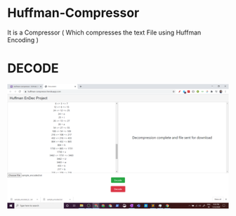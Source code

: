 # Huffman-Compressor
It is a Compressor ( Which compresses the text File using Huffman Encoding )

# DECODE
![](decode.png)
